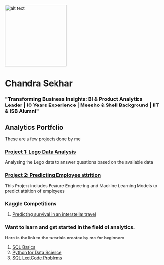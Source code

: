 <img src="https://github.com/iamchansekhar/iamchansekhar.github.io/assets/36980339/505adbb0-d95c-45c5-b66c-b58b66b97c8b" alt="alt text" width="200" height="200">

# Chandra Sekhar 

### "Transforming Business Insights: BI & Product Analytics Leader | 10 Years Experience | Meesho & Shell Background | IIT & ISB Alumni"


## Analytics Portfolio
These are a few projects done by me
### [**Project 1: Lego Data Analysis**](https://github.com/iamchansekhar/Lego-Data-analysis)


Analysing the Lego data to answer questions based on the available data

### [ Project 2: Predicting Employee attrition](https://github.com/iamchansekhar/Predicting-Attrition-of-Employees)
This Project includes Feature Engineering and Machine Learning Models to predict attrition of employees

### Kaggle Competitions
1. [Predicting survival in an interstellar travel](https://www.kaggle.com/code/chan4483/titanic-spaceship-cs-v2)


### Want to learn and get started in the field of analytics.
Here is the link to the tutorials created by me for beginners
1. [SQL Basics](https://www.youtube.com/playlist?list=PLvDM8-LZ_yFiG_MYoVttLNfwXVRlQ9uF5)
2. [Python for Data Science](https://www.youtube.com/playlist?list=PLvDM8-LZ_yFi-xonbHk13nUXvoprVMQXC)
3. [SQL LeetCode Problems](https://www.youtube.com/playlist?list=PLvDM8-LZ_yFifOaG_vHIU4P_i-rTmvvkH)
